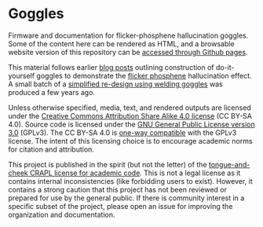 # Goggles

Firmware and documentation for flicker-phosphene hallucination goggles. Some of the content here can be rendered as HTML, and a browsable website version of this repository can be [accessed through Github pages](https://michaelerule.github.io/goggles/).

This material follows earlier [blog posts](http://wealoneonearth.blogspot.co.uk/2009/09/how-to-build-goggles.html) outlining construction of do-it-yourself goggles to demonstrate the [flicker phosphene](http://journals.plos.org/ploscompbiol/article?id=10.1371/journal.pcbi.1002158) hallucination effect. A small batch of a [simplified re-design using welding goggles](http://treehovse.blogspot.co.uk) was produced a few years ago. 

Unless otherwise specified, media, text, and rendered outputs are licensed under the [Creative Commons Attribution Share Alike 4.0 license](https://choosealicense.com/licenses/cc-by-sa-4.0/) (CC BY-SA 4.0). Source code is licensed under the [GNU General Public License version 3.0](https://www.gnu.org/copyleft/gpl.html) (GPLv3). The CC BY-SA 4.0 is [one-way compatible](https://creativecommons.org/compatiblelicenses) with the GPLv3 license. The intent of this licensing choice is to encourage academic norms for citation and attribution. 

This project is published in the spirit (but not the letter) of the [tongue-and-cheek CRAPL license for academic code](http://matt.might.net/articles/crapl/CRAPL-LICENSE.txt). This is not a legal license as it contains internal inconsistencies (like forbidding users to exist). However, it contains a strong caution that this project has not been reviewed or prepared for use by the general public. If there is community interest in a specific subset of the project, please open an issue for improving the organization and documentation. 
